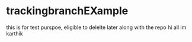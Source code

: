 # trackingbranchEXample
this is for test purspoe, eligible to delelte later along with the repo
hi all im karthik
